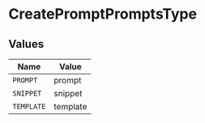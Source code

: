 # CreatePromptPromptsType


## Values

| Name       | Value      |
| ---------- | ---------- |
| `PROMPT`   | prompt     |
| `SNIPPET`  | snippet    |
| `TEMPLATE` | template   |